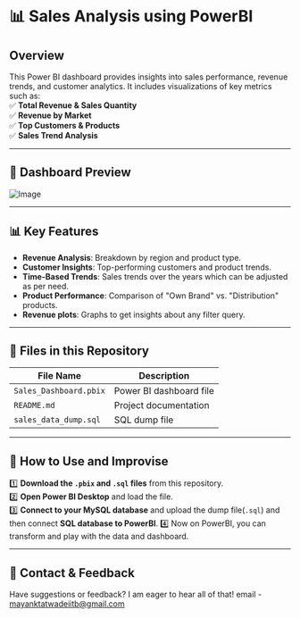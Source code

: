 # 📊 Sales Analysis using PowerBI  

## Overview  
This Power BI dashboard provides insights into sales performance, revenue trends, and customer analytics. It includes visualizations of key metrics such as:  
✅ **Total Revenue & Sales Quantity**  
✅ **Revenue by Market**  
✅ **Top Customers & Products**  
✅ **Sales Trend Analysis**  

---



## 📸 Dashboard Preview  
![Image](https://github.com/user-attachments/assets/0f211546-7981-4d95-9b78-f023455c6c25)

---

## 📊 Key Features  
- **Revenue Analysis**: Breakdown by region and product type.  
- **Customer Insights**: Top-performing customers and product trends.  
- **Time-Based Trends**: Sales trends over the years which can be adjusted as per need.  
- **Product Performance**: Comparison of "Own Brand" vs. "Distribution" products.
- **Revenue plots**: Graphs to get insights about any filter query.

---

## 📂 Files in this Repository  
| File Name             | Description                         |
|----------------------|---------------------------------|
| `Sales_Dashboard.pbix` | Power BI dashboard file        |
| `README.md`           | Project documentation          |
| `sales_data_dump.sql`           | SQL dump file         |

---

## 🔧 How to Use and Improvise  
1️⃣ **Download the `.pbix` and `.sql` files** from this repository.  
2️⃣ **Open Power BI Desktop** and load the file.  
3️⃣ **Connect to your MySQL database** and upload the dump file(`.sql`) and then connect **SQL database to PowerBI**.
4️⃣ Now on PowerBI, you can transform and play with the data and dashboard.  

---
## 📩 Contact & Feedback  
Have suggestions or feedback? I am eager to hear all of that!
email - mayanktatwadeiitb@gmail.com
